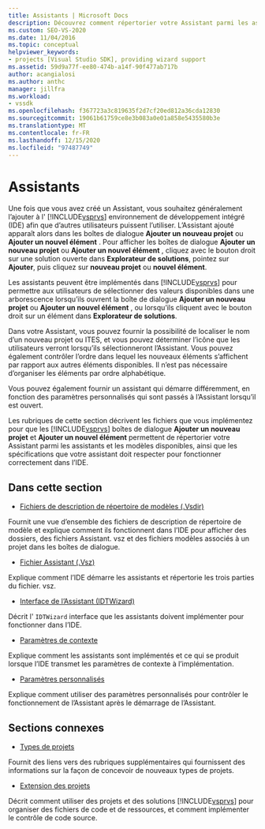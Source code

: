 ```yaml
---
title: Assistants | Microsoft Docs
description: Découvrez comment répertorier votre Assistant parmi les assistants et les modèles disponibles dans Visual Studio et à propos des spécifications que votre assistant doit remplir dans l’IDE.
ms.custom: SEO-VS-2020
ms.date: 11/04/2016
ms.topic: conceptual
helpviewer_keywords:
- projects [Visual Studio SDK], providing wizard support
ms.assetid: 59d9a77f-ee80-474b-a14f-90f477ab717b
author: acangialosi
ms.author: anthc
manager: jillfra
ms.workload:
- vssdk
ms.openlocfilehash: f367723a3c819635f2d7cf20ed812a36cda12830
ms.sourcegitcommit: 19061b61759ce8e3b083a0e01a858e5435580b3e
ms.translationtype: MT
ms.contentlocale: fr-FR
ms.lasthandoff: 12/15/2020
ms.locfileid: "97487749"
---
```

# <a name="wizards"></a>Assistants
Une fois que vous avez créé un Assistant, vous souhaitez généralement l’ajouter à l' [!INCLUDE[vsprvs](../../code-quality/includes/vsprvs_md.md)] environnement de développement intégré (IDE) afin que d’autres utilisateurs puissent l’utiliser. L’Assistant ajouté apparaît alors dans les boîtes de dialogue **Ajouter un nouveau projet** ou **Ajouter un nouvel élément** . Pour afficher les boîtes de dialogue **Ajouter un nouveau projet** ou **Ajouter un nouvel élément** , cliquez avec le bouton droit sur une solution ouverte dans **Explorateur de solutions**, pointez sur **Ajouter**, puis cliquez sur **nouveau projet** ou **nouvel élément**.

 Les assistants peuvent être implémentés dans [!INCLUDE[vsprvs](../../code-quality/includes/vsprvs_md.md)] pour permettre aux utilisateurs de sélectionner des valeurs disponibles dans une arborescence lorsqu’ils ouvrent la boîte de dialogue **Ajouter un nouveau projet** ou **Ajouter un nouvel élément** , ou lorsqu’ils cliquent avec le bouton droit sur un élément dans **Explorateur de solutions**.

 Dans votre Assistant, vous pouvez fournir la possibilité de localiser le nom d’un nouveau projet ou ITES, et vous pouvez déterminer l’icône que les utilisateurs verront lorsqu’ils sélectionneront l’Assistant. Vous pouvez également contrôler l’ordre dans lequel les nouveaux éléments s’affichent par rapport aux autres éléments disponibles. Il n’est pas nécessaire d’organiser les éléments par ordre alphabétique.

 Vous pouvez également fournir un assistant qui démarre différemment, en fonction des paramètres personnalisés qui sont passés à l’Assistant lorsqu’il est ouvert.

 Les rubriques de cette section décrivent les fichiers que vous implémentez pour que les [!INCLUDE[vsprvs](../../code-quality/includes/vsprvs_md.md)] boîtes de dialogue **Ajouter un nouveau projet** et **Ajouter un nouvel élément** permettent de répertorier votre Assistant parmi les assistants et les modèles disponibles, ainsi que les spécifications que votre assistant doit respecter pour fonctionner correctement dans l’IDE.

## <a name="in-this-section"></a>Dans cette section
- [Fichiers de description de répertoire de modèles (.Vsdir)](../../extensibility/internals/template-directory-description-dot-vsdir-files.md)

 Fournit une vue d’ensemble des fichiers de description de répertoire de modèle et explique comment ils fonctionnent dans l’IDE pour afficher des dossiers, des fichiers Assistant. vsz et des fichiers modèles associés à un projet dans les boîtes de dialogue.

- [Fichier Assistant (.Vsz)](../../extensibility/internals/wizard-dot-vsz-file.md)

 Explique comment l’IDE démarre les assistants et répertorie les trois parties du fichier. vsz.

- [Interface de l’Assistant (IDTWizard)](../../extensibility/internals/wizard-interface-idtwizard.md)

 Décrit l' `IDTWizard` interface que les assistants doivent implémenter pour fonctionner dans l’IDE.

- [Paramètres de contexte](../../extensibility/internals/context-parameters.md)

 Explique comment les assistants sont implémentés et ce qui se produit lorsque l’IDE transmet les paramètres de contexte à l’implémentation.

- [Paramètres personnalisés](../../extensibility/internals/custom-parameters.md)

 Explique comment utiliser des paramètres personnalisés pour contrôler le fonctionnement de l’Assistant après le démarrage de l’Assistant.

## <a name="related-sections"></a>Sections connexes
- [Types de projets](../../extensibility/internals/project-types.md)

 Fournit des liens vers des rubriques supplémentaires qui fournissent des informations sur la façon de concevoir de nouveaux types de projets.

- [Extension des projets](../../extensibility/extending-projects.md)

 Décrit comment utiliser des projets et des solutions [!INCLUDE[vsprvs](../../code-quality/includes/vsprvs_md.md)] pour organiser des fichiers de code et de ressources, et comment implémenter le contrôle de code source.
